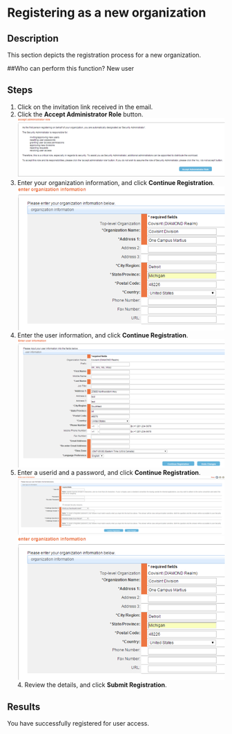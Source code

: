 # Registering as a new organization

## Description
This section depicts the registration process for a new organization.

##Who can perform this function?
New user

## Steps
1.	Click on the invitation link received in the email.
2.	Click the **Accept Administrator Role** button.
![](or-2.png)
3.	Enter your organization information, and click **Continue Registration**.
![](or-3.png)
4.	Enter the user information, and click **Continue Registration**.
![](ur-2.png)
5. Enter a userid and a password, and click **Continue Registration**.
![](ur-3.png)
![](or-3.png)4. Review the details, and click **Submit Registration**.

## Results
You have successfully registered for user access.